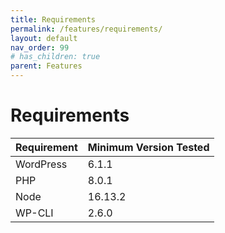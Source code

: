 ```yaml
---
title: Requirements
permalink: /features/requirements/
layout: default
nav_order: 99
# has_children: true
parent: Features
---
```


# Requirements

| Requirement       | Minimum Version Tested |
| :---------------- | :--------------------- |
| WordPress         | 6.1.1                  |
| PHP               | 8.0.1                  |
| Node              | 16.13.2                |
| WP-CLI 			| 2.6.0                  |
